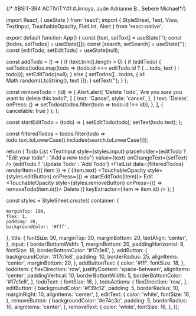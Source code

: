 {/* #BSIT-3R4 ACTIVITY#1
#Jimoya, Jude Adrianne B., Sebere Michael*/}

import React, { useState } from 'react';
import { StyleSheet, Text, View, TextInput, TouchableOpacity, FlatList, Alert } from 'react-native';

export default function App() {
  const [text, setText] = useState('');
  const [todos, setTodos] = useState([]);
  const [search, setSearch] = useState('');
  const [editTodo, setEditTodo] = useState(null);

  const addTodo = () => {
    if (text.trim().length > 0) {
      if (editTodo) {
        setTodos(todos.map(todo => (todo.id === editTodo.id ? { ...todo, text } : todo)));
        setEditTodo(null);
      } else {
        setTodos([...todos, { id: Math.random().toString(), text }]);
      }
      setText('');
    }
  };

  const removeTodo = (id) => {
    Alert.alert(
      'Delete Todo',
      'Are you sure you want to delete this todo?',
      [
        {
          text: 'Cancel',
          style: 'cancel',
        },
        {
          text: 'Delete',
          onPress: () => setTodos(todos.filter(todo => todo.id !== id)),
        },
      ],
      { cancelable: true }
    );
  };

  const startEditTodo = (todo) => {
    setEditTodo(todo);
    setText(todo.text);
  };

  const filteredTodos = todos.filter(todo => todo.text.toLowerCase().includes(search.toLowerCase()));

  return (
    <View style={styles.container}>
      <Text style={styles.title}>Todo List</Text>
      <TextInput
        style={styles.input}
        placeholder="Search todos"
        value={search}
        onChangeText={setSearch}
      />
      <TextInput
        style={styles.input}
        placeholder={editTodo ? "Edit your todo" : "Add a new todo"}
        value={text}
        onChangeText={setText}
      />
      <TouchableOpacity style={styles.addButton} onPress={addTodo}>
        <Text style={styles.addButtonText}>{editTodo ? 'Update Todo' : 'Add Todo'}</Text>
      </TouchableOpacity>
      <FlatList
        data={filteredTodos}
        renderItem={({ item }) => (
          <View style={styles.todoItem}>
            <Text style={styles.todoText}>{item.text}</Text>
            <View style={styles.todoActions}>
              <TouchableOpacity style={styles.editButton} onPress={() => startEditTodo(item)}>
                <Text style={styles.editText}>Edit</Text>
              </TouchableOpacity>
              <TouchableOpacity style={styles.removeButton} onPress={() => removeTodo(item.id)}>
                <Text style={styles.removeText}>Delete</Text>
              </TouchableOpacity>
            </View>
          </View>
        )}
        keyExtractor={item => item.id}
      />
    </View>
  );
}

const styles = StyleSheet.create({
  container: {

    marginTop: 190,
    flex: 1,
    padding: 20,
    backgroundColor: '#fff',
  },
  title: {
    fontSize: 30,
    marginTop: 30,
    marginBottom: 20,
    textAlign: 'center',
  },
  input: {
    borderBottomWidth: 1,
    marginBottom: 20,
    paddingHorizontal: 8,
    fontSize: 18,
    borderBottomColor: '#17c1e8',
  },
  addButton: {
    backgroundColor: '#17c1e8',
    padding: 10,
    borderRadius: 25,
    alignItems: 'center',
    marginBottom: 20,
  },
  addButtonText: {
    color: '#fff',
    fontSize: 18,
  },
  todoItem: {
    flexDirection: 'row',
    justifyContent: 'space-between',
    alignItems: 'center',
    paddingVertical: 10,
    borderBottomWidth: 5,
    borderBottomColor: '#17c1e8',
  },
  todoText: {
    fontSize: 18,
  },
  todoActions: {
    flexDirection: 'row',
  },
  editButton: {
    backgroundColor: '#f39c12',
    padding: 5,
    borderRadius: 10,
    marginRight: 10,
    alignItems: 'center',
  },
  editText: {
    color: 'white',
    fontSize: 16,
  },
  removeButton: {
    backgroundColor: '#e74c3c',
    padding: 5,
    borderRadius: 10,
    alignItems: 'center',
  },
  removeText: {
    color: 'white',
    fontSize: 16,
  },
});
